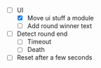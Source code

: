 - [ ] UI
	- [x] Move ui stuff a module
	- [ ] Add round winner text
- [ ] Detect round end
	- [ ] Timeout
	- [ ] Death
- [ ] Reset after a few seconds